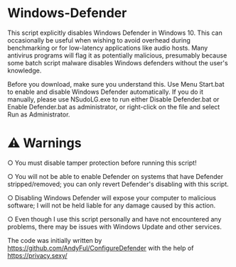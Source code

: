 # Windows-Defender

This script explicitly disables Windows Defender in Windows 10. This can occasionally be useful when wishing to avoid overhead during benchmarking or for low-latency applications like audio hosts. Many antivirus programs will flag it as potentially malicious, presumably because some batch script malware disables Windows defenders without the user's knowledge.

Before you download, make sure you understand this. Use Menu Start.bat to enable and disable Windows Defender automatically. If you do it manually, please use NSudoLG.exe to run either Disable Defender.bat or Enable Defender.bat as administrator, or right-click on the file and select Run as Administrator.

#                            ⚠️ Warnings

○ You must disable tamper protection before running this script!

○ You will not be able to enable Defender on systems that have Defender stripped/removed; you can only revert Defender's disabling with this script.

○ Disabling Windows Defender will expose your computer to malicious software; I will not be held liable for any damage caused by this action.

○ Even though I use this script personally and have not encountered any problems, there may be issues with Windows Update and other services.



The code was initially written by https://github.com/AndyFul/ConfigureDefender with the help of https://privacy.sexy/
